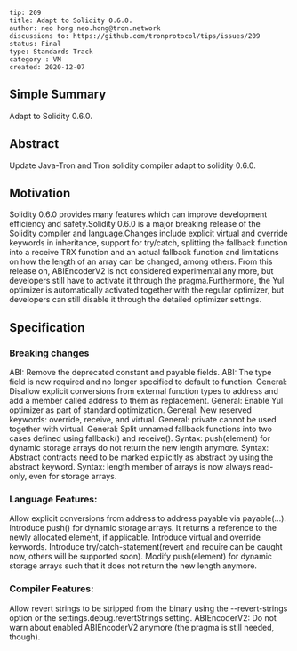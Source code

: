 ```
tip: 209
title: Adapt to Solidity 0.6.0.
author: neo hong neo.hong@tron.network
discussions to: https://github.com/tronprotocol/tips/issues/209
status: Final
type: Standards Track
category : VM
created: 2020-12-07
```

## Simple Summary

Adapt to Solidity 0.6.0.

## Abstract

Update Java-Tron and Tron solidity compiler adapt to solidity 0.6.0.

## Motivation

Solidity 0.6.0 provides many features which can improve development efficiency and safety.Solidity 0.6.0 is a major breaking release of the Solidity compiler and language.Changes include explicit virtual and override keywords in inheritance, support for try/catch, splitting the fallback function into a receive TRX function and an actual fallback function and limitations on how the length of an array can be changed, among others. From this release on, ABIEncoderV2 is not considered experimental any more, but developers still have to activate it through the pragma.Furthermore, the Yul optimizer is automatically activated together with the regular optimizer, but developers can still disable it through the detailed optimizer settings.

## Specification

### Breaking changes
ABI: Remove the deprecated constant and payable fields.
ABI: The type field is now required and no longer specified to default to function.
General: Disallow explicit conversions from external function types to address and add a member called address to them as replacement.
General: Enable Yul optimizer as part of standard optimization.
General: New reserved keywords: override, receive, and virtual.
General: private cannot be used together with virtual.
General: Split unnamed fallback functions into two cases defined using fallback() and receive().
Syntax: push(element) for dynamic storage arrays do not return the new length anymore.
Syntax: Abstract contracts need to be marked explicitly as abstract by using the abstract keyword.
Syntax: length member of arrays is now always read-only, even for storage arrays.

### Language Features:
Allow explicit conversions from address to address payable via payable(...).
Introduce push() for dynamic storage arrays. It returns a reference to the newly allocated element, if applicable.
Introduce virtual and override keywords.
Introduce try/catch-statement(revert and require can be caught now, others will be supported soon).
Modify push(element) for dynamic storage arrays such that it does not return the new length anymore.

### Compiler Features:
Allow revert strings to be stripped from the binary using the --revert-strings option or the settings.debug.revertStrings setting.
ABIEncoderV2: Do not warn about enabled ABIEncoderV2 anymore (the pragma is still needed, though).